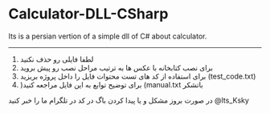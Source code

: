 # Calculator-DLL-CSharp
Its is a persian vertion of a simple dll of C# about calculator.

---------------------------------------------------------------------------------------------------
1. لطفا فایلی رو حذف نکنید
2. برای نصب کتابخانه با عکس ها به ترتیب مراحل نصب رو پیش بروید 
3. برای استفاده از کد های تست محتوات فایل را داخل پروژه بریزید   (test_code.txt)
4. )برای توضیح توابع به این فایل مراجعه کنید   (manual.txt 
باتشکر


در صورت بروز مشکل و یا پیدا کردن باگ در کد در تلگرام ما را خبر کنید @Its_Ksky

